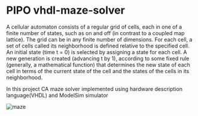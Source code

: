 # PIPO vhdl-maze-solver

A cellular automaton consists of a regular grid of cells, each in one of a finite number of states, such as on and off (in contrast to a coupled map lattice). The grid can be in any finite number of dimensions. For each cell, a set of cells called its neighborhood is defined relative to the specified cell. An initial state (time t = 0) is selected by assigning a state for each cell. A new generation is created (advancing t by 1), according to some fixed rule (generally, a mathematical function) that determines the new state of each cell in terms of the current state of the cell and the states of the cells in its neighborhood.


In this project CA maze solver implemented using hardware description language(VHDL) and ModelSim simulator





![maze](https://rejbrand.se/rejbrand/pix/visualization/mazectric.png)
